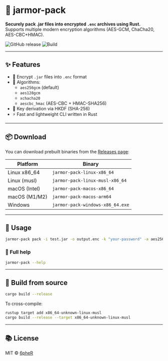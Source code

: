 # 🔐 jarmor-pack

**Securely pack .jar files into encrypted `.enc` archives using Rust.**  
Supports multiple modern encryption algorithms (AES-GCM, ChaCha20, AES-CBC+HMAC).

![GitHub release](https://img.shields.io/github/v/release/6pheR/jarmor-pack?include_prereleases&label=release)
![Build](https://github.com/6pheR/jarmor-pack/actions/workflows/release.yml/badge.svg)

---

## ✨ Features

- 🔐 Encrypt `.jar` files into `.enc` format
- 🧱 Algorithms:
  - `aes256gcm` (default)
  - `aes128gcm`
  - `xchacha20`
  - `aescbc_hmac` (AES-CBC + HMAC-SHA256)
- 🔑 Key derivation via HKDF (SHA-256)
- ⚡ Fast and lightweight CLI written in Rust

---

## 📦 Download

You can download prebuilt binaries from the [Releases page](https://github.com/6pheR/jarmor-pack/releases):

| Platform         | Binary                                 |
|------------------|-----------------------------------------|
| Linux x86_64     | `jarmor-pack-linux-x86_64`              |
| Linux (musl)     | `jarmor-pack-linux-musl-x86_64`         |
| macOS (Intel)    | `jarmor-pack-macos-x86_64`              |
| macOS (M1/M2)    | `jarmor-pack-macos-arm64`               |
| Windows          | `jarmor-pack-windows-x86_64.exe`        |

---

## 🚀 Usage

```bash
jarmor-pack pack -i test.jar -o output.enc -k "your-password" -a aes256gcm
```

### 📖 Full help

```bash
jarmor-pack --help
```

---

## 🔧 Build from source

```bash
cargo build --release
```

To cross-compile:

```bash
rustup target add x86_64-unknown-linux-musl
cargo build --release --target x86_64-unknown-linux-musl
```

---

## 📚 License

MIT © [6pheR](https://github.com/6pheR)
